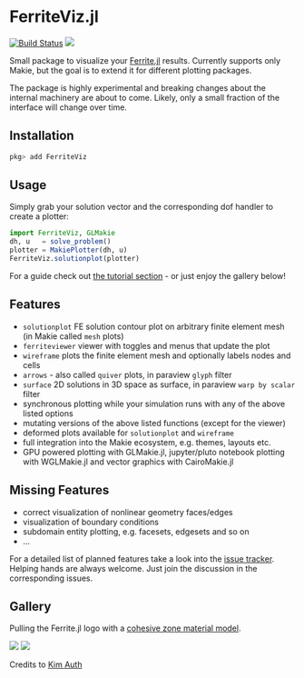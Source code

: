 # FerriteViz.jl

[![Build Status](https://github.com/ferrite-fem/FerriteViz.jl/workflows/CI/badge.svg)](https://github.com/ferrite-fem/FerriteViz.jl/actions)
[![][docs-dev-img]][docs-dev-url]

[docs-dev-img]: https://img.shields.io/badge/docs-dev-blue.svg

[docs-dev-url]: http://ferrite-fem.github.io/FerriteViz.jl/dev/

Small package to visualize your [Ferrite.jl](https://github.com/Ferrite-FEM/Ferrite.jl) results. Currently supports only Makie,
but the goal is to extend it for different plotting packages.

The package is highly experimental and breaking changes about the internal machinery are about to come.
Likely, only a small fraction of the interface will change over time.

## Installation

```julia
pkg> add FerriteViz
```

## Usage

Simply grab your solution vector and the corresponding dof handler to create a plotter: 

```julia
import FerriteViz, GLMakie
dh, u   = solve_problem()
plotter = MakiePlotter(dh, u)
FerriteViz.solutionplot(plotter)
```

For a guide check out [the tutorial section](https://ferrite-fem.github.io/FerriteViz.jl/dev/tutorial.html) - or just enjoy the gallery below!

## Features

- `solutionplot` FE solution contour plot on arbitrary finite element mesh (in Makie called `mesh` plots)
- `ferriteviewer` viewer with toggles and menus that update the plot
- `wireframe` plots the finite element mesh and optionally labels nodes and cells
- `arrows` - also called `quiver` plots, in paraview `glyph` filter
- `surface` 2D solutions in 3D space as surface, in paraview `warp by scalar` filter
- synchronous plotting while your simulation runs with any of the above listed options
- mutating versions of the above listed functions (except for the viewer)
- deformed plots available for `solutionplot` and `wireframe`
- full integration into the Makie ecosystem, e.g. themes, layouts etc. 
- GPU powered plotting with GLMakie.jl, jupyter/pluto notebook plotting with WGLMakie.jl and vector graphics with CairoMakie.jl

## Missing Features

- correct visualization of nonlinear geometry faces/edges
- visualization of boundary conditions
- subdomain entity plotting, e.g. facesets, edgesets and so on
- ...

For a detailed list of planned features take a look into the [issue tracker](https://github.com/Ferrite-FEM/FerriteViz.jl/issues?q=is%3Aopen+is%3Aissue+label%3Aenhancement).
Helping hands are always welcome.
Just join the discussion in the corresponding issues.

## Gallery

Pulling the Ferrite.jl logo with a [cohesive zone material model](https://github.com/kimauth/FerriteCohesiveZones.jl).

![](https://media2.giphy.com/media/v1.Y2lkPTc5MGI3NjExbHg2NXdkdnhqc2xxZ3BpZm96d3dqdjhqeHN0ODRvNmlic2hzM2RwNCZlcD12MV9pbnRlcm5hbF9naWZfYnlfaWQmY3Q9Zw/Z8ziYf5Gju7s6FzEOA/giphy.gif)
![](https://media.giphy.com/media/v1.Y2lkPTc5MGI3NjExeDdrazJ4YmVxeDAzaGNpM2sxdGx5MGFwZm8zenUzbmZweDEzZjZpdyZlcD12MV9pbnRlcm5hbF9naWZfYnlfaWQmY3Q9Zw/tECNrtIbG8QX0LHY7b/giphy.gif)

Credits to [Kim Auth](https://github.com/kimauth/)
